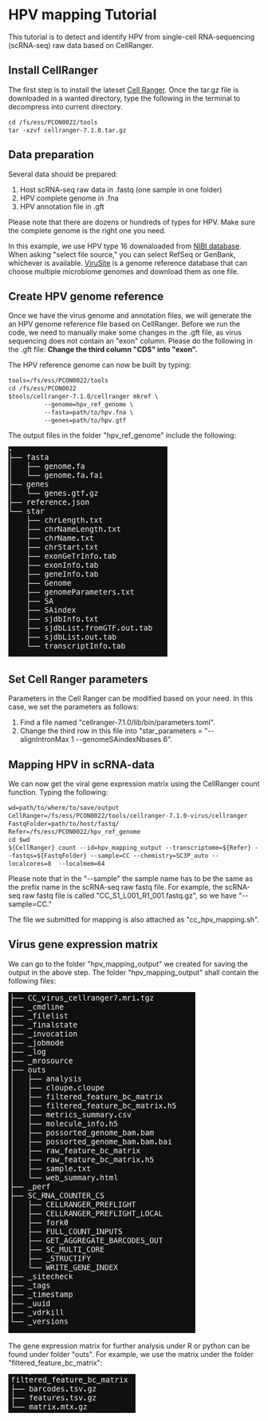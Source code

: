 # HPV mapping Tutorial
This tutorial is to detect and identify HPV from single-cell RNA-sequencing (scRNA-seq) raw data based on CellRanger.

## Install CellRanger 
The first step is to install the lateset [Cell Ranger](https://support.10xgenomics.com/single-cell-gene-expression/software/downloads/latest). Once the tar.gz file is downloaded in a wanted directory, type the following in the terminal to decompress into current directory.

```
cd /fs/ess/PCON0022/tools
tar -xzvf cellranger-7.1.0.tar.gz
```

## Data preparation 
Several data should be prepared:
1. Host scRNA-seq raw data in .fastq (one sample in one folder)
2. HPV complete genome in .fna 
3. HPV annotation file in .gft

Please note that there are dozens or hundreds of types for HPV. Make sure the complete genome is the right one you need. 

In this example, we use HPV type 16 downaloaded from [NIBI database](https://www.ncbi.nlm.nih.gov/assembly/). When asking "select file source," you can select RefSeq or GenBank, whichever is available. [ViruSite](http://www.virusite.org/index.php?nav=search) is a genome reference database that can choose multiple microbiome genomes and download them as one file. 

## Create HPV genome reference 
Once we have the virus genome and annotation files, we will generate the an HPV genome reference file based on CellRanger. Before we run the code, we need to manually make some changes in the .gft file, as virus sequencing does not contain an "exon" column. Please do the following in the .gft file: **Change the third column "CDS" into "exon".**

The HPV reference genome can now be built by typing:

```
tools=/fs/ess/PCON0022/tools
cd /fs/ess/PCON0022
$tools/cellranger-7.1.0/cellranger mkref \
          --genome=hpv_ref_genome \
          --fasta=path/to/hpv.fna \
          --genes=path/to/hpv.gtf
```

The output files in the folder "hpv_ref_genome" include the following:

![](./images/ref_file.jpg)

## Set Cell Ranger parameters
Parameters in the Cell Ranger can be modified based on your need. In this case, we set the parameters as follows:
1. Find a file named "cellranger-7.1.0/lib/bin/parameters.toml".
2. Change the third row in this file into "star_parameters = "--alignIntronMax 1 --genomeSAindexNbases 6".

## Mapping HPV in scRNA-data
We can now get the viral gene expression matrix using the CellRanger count function. Typing the following:

```
wd=path/to/where/to/save/output
CellRanger=/fs/ess/PCON0022/tools/cellranger-7.1.0-virus/cellranger
FastqFolder=path/to/host/fastq/
Refer=/fs/ess/PCON0022/hpv_ref_genome
cd $wd
${CellRanger} count --id=hpv_mapping_output --transcriptome=${Refer} --fastqs=${FastqFolder} --sample=CC --chemistry=SC3P_auto --localcores=8  --localmem=64
```
Please note that in the "--sample" the sample name has to be the same as the prefix name in the scRNA-seq raw fastq file. For example, the scRNA-seq raw fastq file is called "CC_S1_L001_R1_001.fastq.gz", so we have "--sample=CC."

The file we submitted for mapping is also attached as "cc_hpv_mapping.sh". 

## Virus gene expression matrix
We can go to the folder "hpv_mapping_output" we created for saving the output in the above step. The folder "hpv_mapping_output" shall contain the following files: 

![](./images/map_output.jpg)

The gene expression matrix for further analysis under R or python can be found under folder "outs". For example, we use the matrix under the folder "filtered_feature_bc_matrix":

![](./images/matrix.jpg)





